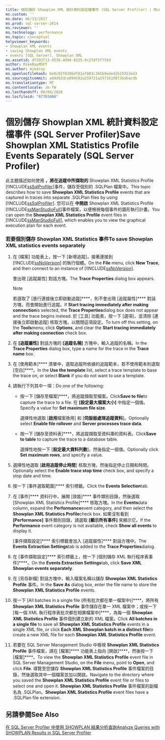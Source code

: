```yaml
---
title: 個別儲存 Showplan XML 統計資料設定檔事件 (SQL Server Profiler) | Microsoft Docs
ms.custom: ''
ms.date: 06/13/2017
ms.prod: sql-server-2014
ms.reviewer: ''
ms.technology: performance
ms.topic: conceptual
helpviewer_keywords:
- Showplan XML events
- saving Showplan XML events
- events [SQL Server], Showplan XML
ms.assetid: df393f13-d538-4d94-8155-9c2fdf5f755d
author: MikeRayMSFT
ms.author: mikeray
ms.openlocfilehash: be0c02f8396df81af803c365b9ede42610353ed3
ms.sourcegitcommit: ad4d92dce894592a259721a1571b1d8736abacdb
ms.translationtype: MT
ms.contentlocale: zh-TW
ms.lasthandoff: 08/04/2020
ms.locfileid: "87701098"
---
```

# <a name="save-showplan-xml-statistics-profile-events-separately-sql-server-profiler"></a><span data-ttu-id="a86cd-102">個別儲存 Showplan XML 統計資料設定檔事件 (SQL Server Profiler)</span><span class="sxs-lookup"><span data-stu-id="a86cd-102">Save Showplan XML Statistics Profile Events Separately (SQL Server Profiler)</span></span>
  <span data-ttu-id="a86cd-103">此主題描述如何使用 **，將在追蹤中所擷取的** Showplan XML Statistics Profile [!INCLUDE[ssSqlProfiler](../../includes/sssqlprofiler-md.md)]事件，儲存至個別的 .SQLPlan 檔案中。</span><span class="sxs-lookup"><span data-stu-id="a86cd-103">This topic describes how to save **Showplan XML Statistics Profile** events that are captured in traces into separate .SQLPlan files by using [!INCLUDE[ssSqlProfiler](../../includes/sssqlprofiler-md.md)].</span></span> <span data-ttu-id="a86cd-104">您可以在 **中開啟** Showplan XML Statistics Profile [!INCLUDE[ssManStudioFull](../../includes/ssmanstudiofull-md.md)]事件檔案，以便檢視每個事件的圖形執行計畫。</span><span class="sxs-lookup"><span data-stu-id="a86cd-104">You can open the **Showplan XML Statistics Profile** event files in [!INCLUDE[ssManStudioFull](../../includes/ssmanstudiofull-md.md)], which enables you to view the graphical execution plan for each event.</span></span>  
  
### <a name="to-save-showplan-xml-statistics-events-separately"></a><span data-ttu-id="a86cd-105">若要個別儲存 Showplan XML Statistics 事件</span><span class="sxs-lookup"><span data-stu-id="a86cd-105">To save Showplan XML statistics events separately</span></span>  
  
1.  <span data-ttu-id="a86cd-106">在 [檔案] 功能表上，按一下 [新增追蹤]，接著連接到 [!INCLUDE[ssNoVersion](../../includes/ssnoversion-md.md)] 的執行個體。</span><span class="sxs-lookup"><span data-stu-id="a86cd-106">On the **File** menu, click **New Trace**, and then connect to an instance of [!INCLUDE[ssNoVersion](../../includes/ssnoversion-md.md)].</span></span>  
  
     <span data-ttu-id="a86cd-107">會出現 [追蹤屬性]  對話方塊。</span><span class="sxs-lookup"><span data-stu-id="a86cd-107">The **Trace Properties** dialog box appears.</span></span>  
  
    > [!NOTE]  
    >  <span data-ttu-id="a86cd-108">若選取了 [進行連接後立即啟動追蹤]\*\*\*\*，則不會出現 [追蹤屬性]\*\*\*\* 對話方塊，而會開始進行追蹤。</span><span class="sxs-lookup"><span data-stu-id="a86cd-108">If **Start tracing immediately after making connection**is selected, the **Trace Properties**dialog box does not appear and the trace begins instead.</span></span> <span data-ttu-id="a86cd-109">於 [工具] 功能表，按一下 [選項]，並清除 [連接後立即啟動追蹤] 核取方塊，以關閉這項設定。</span><span class="sxs-lookup"><span data-stu-id="a86cd-109">To turn off this setting, on the **Tools**menu, click **Options**, and clear the **Start tracing immediately after making connection** check box.</span></span>  
  
2.  <span data-ttu-id="a86cd-110">在 **[追蹤屬性]** 對話方塊的 **[追蹤名稱]** 方塊中，輸入追蹤的名稱。</span><span class="sxs-lookup"><span data-stu-id="a86cd-110">In the **Trace Properties** dialog box, type a name for the trace in the **Trace name** box.</span></span>  
  
3.  <span data-ttu-id="a86cd-111">在 [使用範本]\*\*\*\* 清單中，選取追蹤所依據的追蹤範本，若不使用範本則選取 [空白]\*\*\*\*。</span><span class="sxs-lookup"><span data-stu-id="a86cd-111">In the **Use the template** list, select a trace template to base the trace on, or select **Blank** if you do not want to use a template.</span></span>  
  
4.  <span data-ttu-id="a86cd-112">請執行下列其中一項：</span><span class="sxs-lookup"><span data-stu-id="a86cd-112">Do one of the following:</span></span>  
  
    -   <span data-ttu-id="a86cd-113">按一下 [儲存至檔案]\*\*\*\*，將追蹤擷取至檔案。</span><span class="sxs-lookup"><span data-stu-id="a86cd-113">Click**Save to file**to capture the trace to a file.</span></span> <span data-ttu-id="a86cd-114">在 **[設定最大檔案大小]** 中指定一個值。</span><span class="sxs-lookup"><span data-stu-id="a86cd-114">Specify a value for **Set maximum file size**.</span></span>  
  
         <span data-ttu-id="a86cd-115">選擇性地選取 [**啟用**檔案換用] 和 [**伺服器處理追蹤資料**]。</span><span class="sxs-lookup"><span data-stu-id="a86cd-115">Optionally select **Enable file rollover** and **Server processes trace data**.</span></span>  
  
    -   <span data-ttu-id="a86cd-116">按一下 [儲存至資料表]\*\*\*\*，將追蹤擷取至資料庫的資料表。</span><span class="sxs-lookup"><span data-stu-id="a86cd-116">Click**Save to table** to capture the trace to a database table.</span></span>  
  
         <span data-ttu-id="a86cd-117">選擇性地按一下 [**設定最大資料列數**]，然後指定一個值。</span><span class="sxs-lookup"><span data-stu-id="a86cd-117">Optionally click **Set maximum rows**, and specify a value.</span></span>  
  
5.  <span data-ttu-id="a86cd-118">選擇性地選取 [**啟用追蹤停止時間**] 核取方塊，然後指定停止日期和時間。</span><span class="sxs-lookup"><span data-stu-id="a86cd-118">Optionally select the **Enable trace stop time** check box, and specify a stop date and time.</span></span>  
  
6.  <span data-ttu-id="a86cd-119">按一下 [事件選取範圍]\*\*\*\* 索引標籤。</span><span class="sxs-lookup"><span data-stu-id="a86cd-119">Click the **Events Selection**tab.</span></span>  
  
7.  <span data-ttu-id="a86cd-120">在 [事件]\*\*\*\* 資料行中，展開 [效能]\*\*\*\* 事件類別目錄，然後選取 [Showplan XML Statistics Profile]\*\*\*\* 核取方塊。</span><span class="sxs-lookup"><span data-stu-id="a86cd-120">In the **Events**data column, expand the **Performance**event category, and then select the **Showplan XML Statistics Profile**check box.</span></span> <span data-ttu-id="a86cd-121">如果沒有看到 **[Performance]** 事件類別目錄，請選取 **[顯示所有事件]** 來顯示它。</span><span class="sxs-lookup"><span data-stu-id="a86cd-121">If the **Performance** event category is not available, check **Show all events** to display it.</span></span>  
  
     <span data-ttu-id="a86cd-122">[事件擷取設定]\*\*\*\* 索引標籤會加入 [追蹤屬性]\*\*\*\* 對話方塊中。</span><span class="sxs-lookup"><span data-stu-id="a86cd-122">The **Events Extraction Settings**tab is added to the **Trace Properties**dialog.</span></span>  
  
8.  <span data-ttu-id="a86cd-123">在 [事件擷取設定]\*\*\*\* 索引標籤上，按一下 [個別儲存 XML 執行程序表事件]\*\*\*\*。</span><span class="sxs-lookup"><span data-stu-id="a86cd-123">On the **Events Extraction Settings**tab, click **Save XML Showplan events separately**.</span></span>  
  
9. <span data-ttu-id="a86cd-124">在 [另存新檔] 對話方塊中，輸入檔案名稱以儲存 **Showplan XML Statistics Profile** 事件。</span><span class="sxs-lookup"><span data-stu-id="a86cd-124">In the **Save As** dialog box, enter the file name to store the **Showplan XML Statistics Profile** events.</span></span>  
  
10. <span data-ttu-id="a86cd-125">按一下 [All batches in a single file (所有批次都在單一檔案中)]\*\*\*\*，將所有 **Showplan XML Statistics Profile** 事件儲存在單一 XML 檔案中；或按一下 [每一個 XML 執行程序表批次都在相異檔案中]\*\*\*\*，為每一個 **Showplan XML Statistics Profile** 事件個別建立新的 XML 檔案。</span><span class="sxs-lookup"><span data-stu-id="a86cd-125">Click **All batches in a single file** to save all **Showplan XML Statistics Profile** events in a single XML file, or click **Each XML Showplan batch in a distinct file**to create a new XML file for each **Showplan XML Statistics Profile** event.</span></span>  
  
11. <span data-ttu-id="a86cd-126">若要在 SQL Server Management Studio 中檢視 **Showplan XML Statistics Profile** 事件檔案，請在 [檔案]\*\*\*\* 功能表上指向 [開啟]\*\*\*\*，然後按一下 [檔案]\*\*\*\*。</span><span class="sxs-lookup"><span data-stu-id="a86cd-126">To view the **Showplan XML Statistics Profile** event file in SQL Server Management Studio, on the **File** menu, point to **Open**, and click **File**.</span></span> <span data-ttu-id="a86cd-127">導覽至您儲存 **Showplan XML Statistics Profile** 事件檔案的目錄，然後選取其中一個檔案並加以開啟。</span><span class="sxs-lookup"><span data-stu-id="a86cd-127">Navigate to the directory where you saved the **Showplan XML Statistics Profile** event file or files to select one and open it.</span></span> <span data-ttu-id="a86cd-128">**Showplan XML Statistics Profile** 事件檔案的副檔名為 .SQLPlan。</span><span class="sxs-lookup"><span data-stu-id="a86cd-128">**Showplan XML Statistics Profile** event files have a .SQLPlan file extension.</span></span>  
  
## <a name="see-also"></a><span data-ttu-id="a86cd-129">另請參閱</span><span class="sxs-lookup"><span data-stu-id="a86cd-129">See Also</span></span>  
 [<span data-ttu-id="a86cd-130">在 SQL Server Profiler 中使用 SHOWPLAN 結果分析查詢</span><span class="sxs-lookup"><span data-stu-id="a86cd-130">Analyze Queries with SHOWPLAN Results in SQL Server Profiler</span></span>](../../tools/sql-server-profiler/analyze-queries-with-showplan-results-in-sql-server-profiler.md)  
  
  
